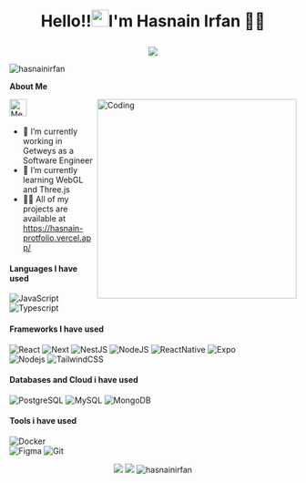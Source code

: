 # <p align="center"> **Hello!!<img src="https://raw.githubusercontent.com/KarthikNayak024/KarthikNayak024/master/assets/wave.gif" alt="waving hand" width="30px">I'm Hasnain Irfan** 🎯️🚀️</p>


<p align="center">
  <!-- Typing SVG by DenverCoder1 - https://github.com/DenverCoder1/readme-typing-svg -->
  <a href="https://github.com/DenverCoder1/readme-typing-svg">
    <img src="https://readme-typing-svg.demolab.com/?lines=Software-Enginner%20web%20and%20app%20developer;5+%2B%20years%20of%20coding%20experience;Always%20learning%20new%20things&font=Fira%20Code&center=true&width=440&height=45&color=445EF7FF&vCenter=true&pause=1000&size=18" /></a>
</p>
<p align="left"> <img src="https://komarev.com/ghpvc/?username=hasnainirfan&label=Profile%20views&color=0e75b6&style=flat" alt="hasnainirfan" /> </p>

**About Me**

<a href="https://www.linkedin.com/in/hasnain-irfan-4488a723a/">
  <img align="left" alt="Mehdi Linkdein" width="30px" src="https://raw.githubusercontent.com/rahuldkjain/github-profile-readme-generator/master/src/images/icons/Social/linked-in-alt.svg" />
</a>
<img align="right" alt="Coding" width="350" src="https://media0.giphy.com/media/v1.Y2lkPTc5MGI3NjExNW56NTNtOGZjOWMwcGtjMWRzcXU0NmFqdHI2Y29iZnIzMmN1bGVqcyZlcD12MV9pbnRlcm5hbF9naWZfYnlfaWQmY3Q9Zw/Yfl7CS7vQqnebA69aH/giphy.webp">

<br/>
<br/>

- 💼 I’m currently working in Getweys as a Software Engineer
- 🌱  I’m currently learning WebGL and Three.js
- 👨‍💻 All of my projects are available at https://hasnain-protfolio.vercel.app/

#### Languages I have used

![JavaScript](https://img.shields.io/badge/-JavaScript-000000?style=flat&logo=JavaScript)
![Typescript](https://img.shields.io/badge/-TypeScript-000000?style=flat&logo=Typescript)


#### Frameworks I have used


![React](https://img.shields.io/badge/-React.js-000000?style=flat&logo=React)
![Next](https://img.shields.io/badge/-Next.js-000000?style=flat&logo=Next.js)
![NestJS](https://img.shields.io/badge/-NestJS-000000?style=flat&logo=nestjs)
![NodeJS](https://img.shields.io/badge/-Node.js-000000?style=flat&logo=node.js)
![ReactNative](https://img.shields.io/badge/-React%20Native-000000?style=flat&logo=React)
![Expo](https://img.shields.io/badge/-Expo-000000?style=flat&logo=expo)
<br/>
![Nodejs](https://img.shields.io/badge/-Node.js-000000?style=flat&logo=node.js)
![TailwindCSS](https://img.shields.io/badge/-TailwindCSS-000000?style=flat&logo=tailwindcss)


#### Databases and Cloud i have used

![PostgreSQL](https://img.shields.io/badge/-PostgreSQL-000000?style=flat&logo=postgresql)
![MySQL](https://img.shields.io/badge/-MySQL-000000?style=flat&logo=mysql)
![MongoDB](https://img.shields.io/badge/-MongoDB-000000?style=flat&logo=mongodb)

#### Tools i have used

![Docker](https://img.shields.io/badge/-Docker-000000?style=flat&logo=docker)
<br/>
![Figma](https://img.shields.io/badge/-Figma-000000?style=flat&logo=figma)
![Git](https://img.shields.io/badge/-Git-000000?style=flat&logo=git)

<p align="center">
<img src="https://github-readme-stats.vercel.app/api/top-langs/?username=hasnainirfan&hide_langs_below=1&layout=compact&theme=dark">
<img src="https://github-readme-stats.vercel.app/api?username=hasnainirfan&show_icons=true&theme=dark">
<img src="https://github-readme-streak-stats.herokuapp.com/?user=hasnainirfan&show_icons=true&theme=dark" alt="hasnainirfan">
</p>
